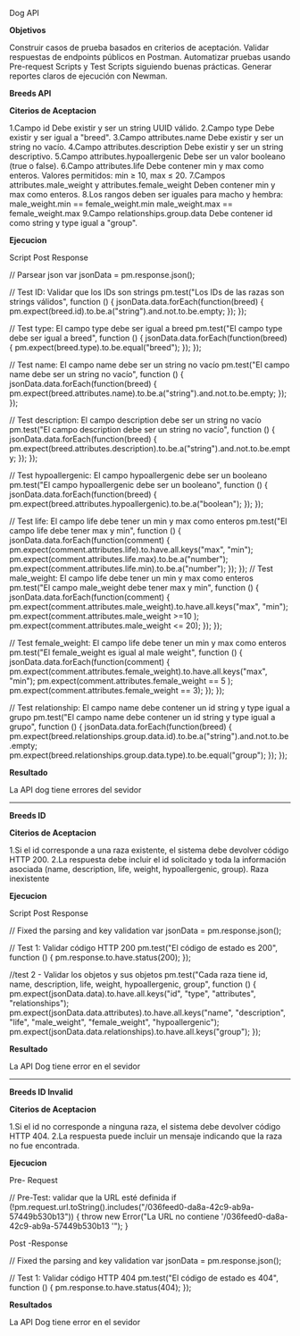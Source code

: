 Dog API

**Objetivos**

Construir casos de prueba basados en criterios de aceptación.
Validar respuestas de endpoints públicos en Postman.
Automatizar pruebas usando Pre-request Scripts y Test Scripts siguiendo buenas prácticas.
Generar reportes claros de ejecución con Newman.

**Breeds API**

**Citerios de Aceptacion**

1.Campo id
Debe existir y ser un string UUID válido.
2.Campo type
Debe existir y ser igual a "breed".
3.Campo attributes.name
Debe existir y ser un string no vacío.
4.Campo attributes.description
Debe existir y ser un string descriptivo.
5.Campo attributes.hypoallergenic
Debe ser un valor booleano (true o false).
6.Campo attributes.life
Debe contener min y max como enteros.
Valores permitidos: min ≥ 10, max ≤ 20.
7.Campos attributes.male_weight y attributes.female_weight
Deben contener min y max como enteros.
8.Los rangos deben ser iguales para macho y hembra:
male_weight.min == female_weight.min
male_weight.max == female_weight.max
9.Campo relationships.group.data
Debe contener id como string y type igual a "group".

**Ejecucion**

Script Post Response

// Parsear json
var jsonData = pm.response.json();


// Test ID: Validar que los IDs son strings
pm.test("Los IDs de las razas son strings válidos", function () {
    jsonData.data.forEach(function(breed) {
        pm.expect(breed.id).to.be.a("string").and.not.to.be.empty;
    });
});

// Test type: El campo type debe ser igual a breed
pm.test("El campo type debe ser igual a breed", function () {
    jsonData.data.forEach(function(breed) {
        pm.expect(breed.type).to.be.equal("breed");
    });
});

// Test name: El campo name debe ser un string no vacío
pm.test("El campo name debe ser un string no vacío", function () {
    jsonData.data.forEach(function(breed) {
        pm.expect(breed.attributes.name).to.be.a("string").and.not.to.be.empty;
    });
});

// Test description: El campo description debe ser un string no vacío
pm.test("El campo description debe ser un string no vacío", function () {
    jsonData.data.forEach(function(breed) {
        pm.expect(breed.attributes.description).to.be.a("string").and.not.to.be.empty;
    });
});

// Test hypoallergenic: El campo hypoallergenic debe ser un booleano
pm.test("El campo hypoallergenic debe ser un booleano", function () {
    jsonData.data.forEach(function(breed) {
        pm.expect(breed.attributes.hypoallergenic).to.be.a("boolean");
    });
});

// Test life: El campo life debe tener un min y max como enteros
pm.test("El campo life debe tener max y min", function () {
    jsonData.data.forEach(function(comment) {
        pm.expect(comment.attributes.life).to.have.all.keys("max", "min");
        pm.expect(comment.attributes.life.max).to.be.a("number");
        pm.expect(comment.attributes.life.min).to.be.a("number");
    });
});
// Test male_weight: El campo life debe tener un min y max como enteros
pm.test("El campo male_weight debe tener max y min", function () {
    jsonData.data.forEach(function(comment) {
        pm.expect(comment.attributes.male_weight).to.have.all.keys("max", "min");
        pm.expect(comment.attributes.male_weight >=10 );
        pm.expect(comment.attributes.male_weight <= 20);
    });
});

// Test female_weight: El campo life debe tener un min y max como enteros
pm.test("El  female_weight es igual al male weight", function () {
    jsonData.data.forEach(function(comment) {
        pm.expect(comment.attributes.female_weight).to.have.all.keys("max", "min");
        pm.expect(comment.attributes.female_weight == 5 );
        pm.expect(comment.attributes.female_weight == 3);
    });
});


// Test relationship: El campo name debe contener un id string y type igual a grupo 
pm.test("El campo name debe contener un id string y type igual a grupo", function () {
    jsonData.data.forEach(function(breed) {
        pm.expect(breed.relationships.group.data.id).to.be.a("string").and.not.to.be.empty;
        pm.expect(breed.relationships.group.data.type).to.be.equal("group");
    });
});

**Resultado**

La API dog tiene errores del sevidor



-------------------------------------------
**Breeds ID**

**Citerios de Aceptacion**


1.Si el id corresponde a una raza existente, el sistema debe devolver código HTTP 200.
2.La respuesta debe incluir el id solicitado y toda la información asociada (name, description, life, weight, hypoallergenic, group).
Raza inexistente

**Ejecucion**

Script Post Response

// Fixed the parsing and key validation
var jsonData = pm.response.json();

// Test 1: Validar código HTTP 200
pm.test("El código de estado es 200", function () {
    pm.response.to.have.status(200);
});


//test 2 - Validar los objetos y sus objetos 
pm.test("Cada raza tiene id, name, description, life, weight, hypoallergenic, group", function () {
    pm.expect(jsonData.data).to.have.all.keys("id", "type", "attributes", "relationships");
    pm.expect(jsonData.data.attributes).to.have.all.keys("name", "description", "life", "male_weight", "female_weight", "hypoallergenic");
    pm.expect(jsonData.data.relationships).to.have.all.keys("group");
});

**Resultado**

La API Dog tiene error en el sevidor


---------------------------------------------------


**Breeds ID Invalid**

**Citerios de Aceptacion**

1.Si el id no corresponde a ninguna raza, el sistema debe devolver código HTTP 404.
2.La respuesta puede incluir un mensaje indicando que la raza no fue encontrada.

**Ejecucion**

Pre- Request 

// Pre-Test: validar que la URL esté definida
  if (!pm.request.url.toString().includes("/036feed0-da8a-42c9-ab9a-57449b530b13")) {
      throw new Error("La URL no contiene '/036feed0-da8a-42c9-ab9a-57449b530b13 '");
  }

Post -Response

// Fixed the parsing and key validation
var jsonData = pm.response.json();

// Test 1: Validar código HTTP 404
pm.test("El código de estado es 404", function () {
    pm.response.to.have.status(404);
});

**Resultados**

La API Dog tiene error en el sevidor


